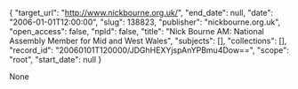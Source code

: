 {
  "target_url": "http://www.nickbourne.org.uk/", 
  "end_date": null, 
  "date": "2006-01-01T12:00:00", 
  "slug": 138823, 
  "publisher": "nickbourne.org.uk", 
  "open_access": false, 
  "npld": false, 
  "title": "Nick Bourne AM: National Assembly Member for Mid and West Wales", 
  "subjects": [], 
  "collections": [], 
  "record_id": "20060101T120000/JDGhHEXYjspAnYPBmu4Dow==", 
  "scope": "root", 
  "start_date": null
}

None